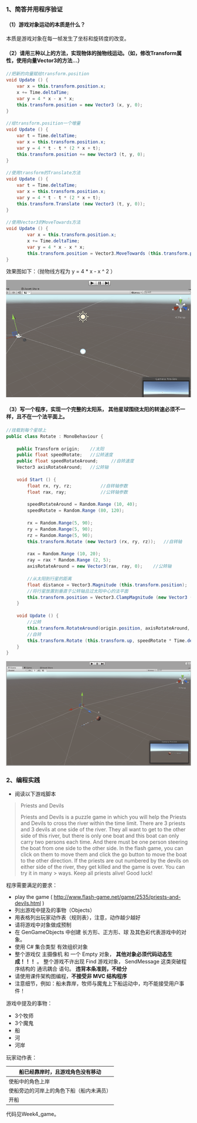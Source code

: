 ### 1、简答并用程序验证

#### （1）游戏对象运动的本质是什么？

本质是游戏对象在每一帧发生了坐标和旋转度的改变。

#### （2）请用三种以上的方法，实现物体的抛物线运动。（如，修改Transform属性，使用向量Vector3的方法…）

```c#
//把新的向量赋给transform.position
void Update () {
    var x = this.transform.position.x;
    x += Time.deltaTime;
    var y = 4 * x - x * x;
    this.transform.position = new Vector3 (x, y, 0);
}

//给transform.position一个增量
void Update () {
    var t = Time.deltaTime;
	var x = this.transform.position.x;
	var y = 4 * t - t * (2 * x + t);
	this.transform.position += new Vector3 (t, y, 0);
}

//使用transform的Translate方法
void Update () {
    var t = Time.deltaTime;
	var x = this.transform.position.x;
	var y = 4 * t - t * (2 * x + t);
	this.transform.Translate (new Vector3 (t, y, 0));
}

//使用Vector3的MoveTowards方法
void Update () {
		var x = this.transform.position.x;
		x += Time.deltaTime;
		var y = 4 * x - x * x;
		this.transform.position = Vector3.MoveTowards (this.transform.position, new Vector3(x, y, 0), 10);
}

```

效果图如下：（抛物线方程为 y = 4 * x -  x ^ 2 ）

![Week4_parabola_1](Week4_parabola_1.gif)





#### （3）写一个程序，实现一个完整的太阳系， 其他星球围绕太阳的转速必须不一样，且不在一个法平面上。

```c#
//挂载到每个星球上
public class Rotate : MonoBehaviour {
	
	public Transform origin;  	//太阳
	public float speedRotate;	//公转速度
	public float speedRotateAround;		//自转速度
	Vector3 axisRotateAround; 	//公转轴

	void Start () {
		float rx, ry, rz;			//自转轴参数
		float rax, ray;				//公转轴参数
      
		speedRotateAround = Random.Range (10, 40);
		speedRotate = Random.Range (80, 120);
      
		rx = Random.Range(5, 90);  
		ry = Random.Range(5, 90); 
		rz = Random.Range(5, 90); 
		this.transform.Rotate (new Vector3 (rx, ry, rz));	//自转轴
		
		rax = Random.Range (10, 20);
		ray = rax * Random.Range (2, 5);
		axisRotateAround = new Vector3(rax, ray, 0);	//公转轴
      
      	//从太阳到行星的距离
		float distance = Vector3.Magnitude (this.transform.position);
      	//将行星放置到垂直于公转轴且过太阳中心的法平面
		this.transform.position = Vector3.ClampMagnitude (new Vector3 (ray, -rax, 0), distance);
	}  
  
	void Update () {  
      	//公转
		this.transform.RotateAround(origin.position, axisRotateAround, speedRotateAround * Time.deltaTime);  
      	//自转
		this.transform.Rotate (this.transform.up, speedRotate * Time.deltaTime);
	}  
}
```

![Week4_solar](Week4_solar.gif)



### 2、编程实践

- 阅读以下游戏脚本

> Priests and Devils
>
> Priests and Devils is a puzzle game in which you will help the Priests and Devils to cross the river within the time limit. There are 3 priests and 3 devils at one side of the river. They all want to get to the other side of this river, but there is only one boat and this boat can only carry two persons each time. And there must be one person steering the boat from one side to the other side. In the flash game, you can click on them to move them and click the go button to move the boat to the other direction. If the priests are out numbered by the devils on either side of the river, they get killed and the game is over. You can try it in many > ways. Keep all priests alive! Good luck!

程序需要满足的要求：

- play the game ( http://www.flash-game.net/game/2535/priests-and-devils.html )
- 列出游戏中提及的事物（Objects）
- 用表格列出玩家动作表（规则表），注意，动作越少越好
- 请将游戏中对象做成预制
- 在 GenGameObjects 中创建 长方形、正方形、球 及其色彩代表游戏中的对象。
- 使用 C# 集合类型 有效组织对象
- 整个游戏仅 主摄像机 和 一个 Empty 对象， **其他对象必须代码动态生成！！！** 。 整个游戏不许出现 Find 游戏对象， SendMessage 这类突破程序结构的 通讯耦合 语句。 **违背本条准则，不给分**
- 请使用课件架构图编程，**不接受非 MVC 结构程序**
- 注意细节，例如：船未靠岸，牧师与魔鬼上下船运动中，均不能接受用户事件！




游戏中提及的事物：

- 3个牧师
- 3个魔鬼
- 船
- 河
- 河岸

玩家动作表：

| 船已经靠岸时，且游戏角色没有移动     |
| -------------------- |
| 使船中的角色上岸             |
| 使船旁边的河岸上的角色下船（船内未满员） |
| 开船                   |

​代码见Week4_game。